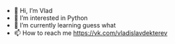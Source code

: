 - 👋 Hi, I’m Vlad
- 👀 I’m interested in Python
- 🌱 I’m currently learning guess what
- 📫 How to reach me https://vk.com/vladislavdekterev

<!---
vdekterev/vdekterev is a ✨ special ✨ repository because its `README.md` (this file) appears on your GitHub profile.
You can click the Preview link to take a look at your changes.
--->
